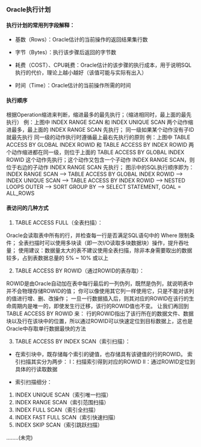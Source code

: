 ### Oracle执行计划

#### 执行计划的常用列字段解释：

- 基数（Rows）：Oracle估计的当前操作的返回结果集行数

- 字节（Bytes）：执行该步骤后返回的字节数

- 耗费（COST）、CPU耗费：Oracle估计的该步骤的执行成本，用于说明SQL执行的代价，理论上越小越好（该值可能与实际有出入）

- 时间（Time）：Oracle估计的当前操作所需的时间

#### 执行顺序

根据Operation缩进来判断，缩进最多的最先执行；（缩进相同时，最上面的最先执行）
例：上图中 INDEX RANGE SCAN 和 INDEX UNIQUE SCAN 两个动作缩进最多，最上面的 INDEX RANGE SCAN 先执行；
同一级如果某个动作没有子ID就最先执行
同一级的动作执行时遵循最上最右先执行的原则
例：上图中 TABLE ACCESS BY GLOBAL INDEX ROWID 和 TABLE ACCESS BY INDEX ROWID 两个动作缩进都在同一级，则位于上面的 TABLE ACCESS BY GLOBAL INDEX ROWID 这个动作先执行；这个动作又包含一个子动作 INDEX RANGE SCAN，则位于右边的子动作 INDEX RANGE SCAN 先执行；
图示中的SQL执行顺序即为：
INDEX RANGE SCAN  —>  TABLE ACCESS BY GLOBAL INDEX ROWID  —>  INDEX UNIQUE SCAN  —>  TABLE ACCESS BY INDEX ROWID  —>  NESTED LOOPS OUTER  —>  SORT GROUP BY  —>  SELECT STATEMENT, GOAL = ALL_ROWS

#### 表访问的几种方式

1. TABLE ACCESS FULL（全表扫描）：

Oracle会读取表中所有的行，并检查每一行是否满足SQL语句中的 Where 限制条件；
全表扫描时可以使用多块读（即一次I/O读取多块数据块）操作，提升吞吐量；
使用建议：数据量太大的表不建议使用全表扫描，除非本身需要取出的数据较多，占到表数据总量的 5% ~ 10% 或以上

2. TABLE ACCESS BY ROWID（通过ROWID的表存取）：

ROWID是由Oracle自动加在表中每行最后的一列伪列，既然是伪列，就说明表中并不会物理存储ROWID的值；
你可以像使用其它列一样使用它，只是不能对该列的值进行增、删、改操作；
一旦一行数据插入后，则其对应的ROWID在该行的生命周期内是唯一的，即使发生行迁移，该行的ROWID值也不变。
让我们再回到 TABLE ACCESS BY ROWID 来：
行的ROWID指出了该行所在的数据文件、数据块以及行在该块中的位置，所以通过ROWID可以快速定位到目标数据上，这也是Oracle中存取单行数据最快的方法

3. TABLE ACCESS BY INDEX SCAN（索引扫描）：

- 在索引块中，既存储每个索引的键值，也存储具有该键值的行的ROWID。
索引扫描其实分为两步：
Ⅰ：扫描索引得到对应的ROWID
Ⅱ：通过ROWID定位到具体的行读取数据

- 索引扫描细分：

1. INDEX UNIQUE SCAN（索引唯一扫描）
2. INDEX RANGE SCAN（索引范围扫描）
3. INDEX FULL SCAN（索引全扫描）
4. INDEX FAST FULL SCAN（索引快速扫描）
5. INDEX SKIP SCAN（索引跳跃扫描）

........(未完)